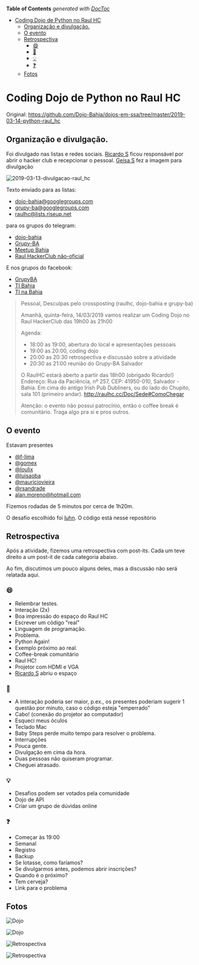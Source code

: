 <!-- START doctoc generated TOC please keep comment here to allow auto update -->
<!-- DON'T EDIT THIS SECTION, INSTEAD RE-RUN doctoc TO UPDATE -->
**Table of Contents**  *generated with [DocToc](https://github.com/thlorenz/doctoc)*

- [Coding Dojo de Python no Raul HC](#coding-dojo-de-python-no-raul-hc)
  - [Organização e divulgação.](#organiza%C3%A7%C3%A3o-e-divulga%C3%A7%C3%A3o)
  - [O evento](#o-evento)
  - [Retrospectiva](#retrospectiva)
    - [😄](#)
    - [🙁](#)
    - [💡](#)
    - [❓](#)
  - [Fotos](#fotos)

<!-- END doctoc generated TOC please keep comment here to allow auto update -->

# Coding Dojo de Python no Raul HC

Original: https://github.com/Dojo-Bahia/dojos-em-ssa/tree/master/2019-03-14-python-raul_hc

## Organização e divulgação.

Foi divulgado nas listas e redes sociais. [Ricardo S](https://t.me/massarelos) ficou responsável por abrir o hacker club e recepcionar o pessoal. [Geisa S](https://t.me/ge1sasant0s) fez a imagem para divulgação


![2019-03-13-divulgacao-raul_hc](https://user-images.githubusercontent.com/95258/54295588-1b798000-4592-11e9-860e-e353e7c314ca.jpg)

Texto enviado para as listas:
- dojo-bahia@googlegroups.com
- grupy-ba@googlegroups.com
- raulhc@lists.riseup.net

para os grupos do telegram:
- [dojo-bahia](https://t.me/dojobahia)
- [Grupy-BA](https://t.me/grupyba)
- [Meetup Bahia](https://t.me/meetupba)
- [Raul HackerClub não-oficial](https://t.me/raulhackerclubnaooficial)

E nos grupos do facebook:
- [GrupyBA](https://web.facebook.com/groups/grupyba/permalink/3061540480538724/)
- [TI Bahia](https://web.facebook.com/groups/213479555518461/permalink/1009844525881956/)
- [TI na Bahia](https://web.facebook.com/groups/TInaBahia/permalink/2173992946021570/)

> Pessoal,
> Desculpas pelo crossposting (raulhc, dojo-bahia e grupy-ba)
>
> Amanhã, quinta-feira, 14/03/2019 vamos realizar um Coding Dojo no Raul HackerClub das 19h00 às 21h00
>
> Agenda:
> - 18:00 as 19:00, abertura do local e apresentações pessoais
> - 19:00 as 20:00, coding dojo
> - 20:00 as 20:30 retrospectiva e discussão sobre a atividade
> - 20:30 as 21:00 reunião do Grupy-BA Salvador
>
> O RaulHC estará aberto a partir das 18h00 (obrigado Ricardo!)
> Endereço: Rua da Paciência, nº 257, CEP: 41950-010, Salvador - Bahia. Em cima do antigo Irish Pub Dubliners, ou do lado do Chupito, sala 101 (primeiro andar). http://raulhc.cc/Doc/Sede#ComoChegar
>
> Atenção: o evento não possui patrocínio, então o coffee break é comunitário. Traga algo pra si e pros outros.

## O evento

Estavam presentes
- [@f-lima](https://github.com/f-lima)
- [@gomex](https://github.com/gomex)
- [@loulix](https://github.com/loulix)
- [@luisaoba](https://github.com/luisaoba)
- [@mauriciovieira](https://github.com/mauriciovieira)
- [@rsandrade](https://github.com/rsandrade)
- alan.moreno@hotmail.com

Fizemos rodadas de 5 minutos por cerca de 1h20m.

O desafio escolhido foi [luhn](https://github.com/exercism/python/tree/master/exercises/luhn). O código está nesse repositório

## Retrospectiva

Após a atividade, fizemos uma retrospectiva com post-its. Cada um teve direito a um post-it de cada categoria abaixo.

Ao fim, discutimos um pouco alguns deles, mas a discussão não será relatada aqui.

### 😄

- Relembrar testes.
- Interação (2x)
- Boa impressão do espaço do Raul HC
- Escrever um código "real"
- Linguagem de programação.
- Problema.
- Python Again!
- Exemplo próximo ao real.
- Coffee-break comunitário
- Raul HC!
- Projetor com HDMI e VGA
- [Ricardo S](https://t.me/massarelos) abriu o espaço

### 🙁

- A interação poderia ser maior, p.ex., os presentes poderiam sugerir 1 questão por minuto, caso o código esteja "emperrado"
- Cabo! (conexão do projetor ao computador)
- Esqueci meus óculos
- Teclado Mac
- Baby Steps perde muito tempo para resolver o problema.
- Interrupções
- Pouca gente.
- Divulgação em cima da hora.
- Duas pessoas não quiseram programar.
- Cheguei atrasado.

### 💡

- Desafios podem ser votados pela comunidade
- Dojo de API
- Criar um grupo de dúvidas online

### ❓

- Começar às 19:00
- Semanal
- Registro
- Backup
- Se lotasse, como faríamos?
- Se divulgarmos antes, podemos abrir inscrições?
- Quando é o próximo?
- Tem cerveja?
- Link para o problema

## Fotos

![Dojo](img/photo_2019-03-15-dojo.jpeg)

![Dojo](img/photo_2019-03-15-dojo2.jpeg)

![Retrospectiva](img/photo_2019-03-15-retrospectiva1.jpeg)

![Retrospectiva](img/photo_2019-03-15-retrospectiva2.jpeg)